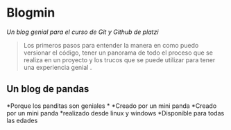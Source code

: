 # Blogmin
*Un blog genial para el curso de Git y Github de platzi*
>Los primeros pasos para entender la manera en como puedo versionar el código, tener un panorama de todo el proceso que se realiza en un proyecto y los trucos que se puede utilizar para tener una experiencia genial .

## Un blog de pandas
*Porque los panditas son geniales *
*Creado por un mini panda 
*Creado por un mini panda 
*realizado desde linux y windows
*Disponible para todas las edades
